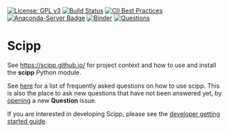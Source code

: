[![License: GPL v3](https://img.shields.io/badge/License-GPLv3-blue.svg)](LICENSE.txt)
[![Build Status](https://dev.azure.com/scipp/scipp/_apis/build/status/main?branchName=main)](https://dev.azure.com/scipp/scipp/_build?definitionId=42)
[![CII Best Practices](https://bestpractices.coreinfrastructure.org/projects/4019/badge)](https://bestpractices.coreinfrastructure.org/projects/4019)
[![Anaconda-Server Badge](https://anaconda.org/scipp/scipp/badges/installer/conda.svg)](https://conda.anaconda.org/scipp/label/dev)
[![Binder](https://mybinder.org/badge_logo.svg)](https://mybinder.org/v2/gh/scipp/scipp/main?filepath=docs%2Fgetting-started%2Fquick-start.ipynb)
[![Questions](https://img.shields.io/github/issues/scipp/scipp/question?color=%23d876e3&label=questions)](https://github.com/scipp/scipp/issues?utf8=%E2%9C%93&q=label%3Aquestion)

# Scipp

See https://scipp.github.io/ for project context and how to use and install the **scipp** Python module.

See [here](https://github.com/scipp/scipp/issues?utf8=%E2%9C%93&q=label%3Aquestion) for a list of frequently asked questions on how to use scipp.
This is also the place to ask new questions that have not been answered yet, by [opening](https://github.com/scipp/scipp/issues/new?assignees=&labels=question&template=question.md&title=) a new **Question** issue.

If you are interested in developing Scipp, please see the [developer getting started guide](https://scipp.github.io/developer/getting-started.html).
